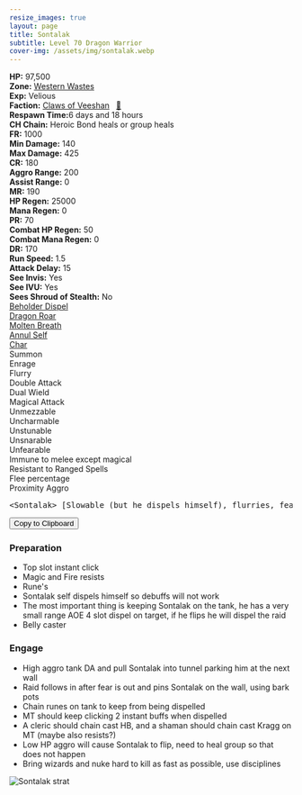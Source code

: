```yaml
---
resize_images: true
layout: page
title: Sontalak
subtitle: Level 70 Dragon Warrior
cover-img: /assets/img/sontalak.webp
---
```


<div class="info-section">
<div class="info-item"><strong>HP:</strong> 97,500</div>
<div class="info-item"><strong>Zone:</strong> <a href="https://www.pqdi.cc/zone/120" target="_blank">Western Wastes</a></div>
<div class="info-item"><strong>Exp:</strong> Velious</div>
<div class="info-item"><strong>Faction:</strong> <a href="https://www.pqdi.cc/faction/430" target="_blank">Claws of Veeshan</a>&nbsp;&nbsp;&nbsp;<a href="https://www.pqdi.cc/npc/120005" target="_blank" title="View NPC on PQDI">🔗</a></div>
</div>

<div class="info-lockout">
<div class="info-lockoutitem"><strong>Respawn Time:</strong>6 days and 18 hours </div>
<div class="info-lockoutitem"><strong>CH Chain:</strong> Heroic Bond heals or group heals</div>
</div>

<div class="stats-grid">
<div class="stats-row">
<div class="stats-cell"><strong>FR:</strong> 1000</div>
<div class="stats-cell"><strong>Min Damage:</strong> 140</div>
<div class="stats-cell"><strong>Max Damage:</strong> 425</div>
</div>
<div class="stats-row">
<div class="stats-cell"><strong>CR:</strong> 180</div>
<div class="stats-cell"><strong>Aggro Range:</strong> 200</div>
<div class="stats-cell"><strong>Assist Range:</strong> 0</div>
</div>
<div class="stats-row">
<div class="stats-cell"><strong>MR:</strong> 190</div>
<div class="stats-cell"><strong>HP Regen:</strong> 25000</div>
<div class="stats-cell"><strong>Mana Regen:</strong> 0</div>
</div>
<div class="stats-row">
<div class="stats-cell"><strong>PR:</strong> 70</div>
<div class="stats-cell"><strong>Combat HP Regen:</strong> 50</div>
<div class="stats-cell"><strong>Combat Mana Regen:</strong> 0</div>
</div>
<div class="stats-row">
<div class="stats-cell"><strong>DR:</strong> 170</div>
<div class="stats-cell"><strong>Run Speed:</strong> 1.5</div>
<div class="stats-cell"><strong>Attack Delay:</strong> 15</div>
</div>
<div class="stats-row">
<div class="stats-cell"><strong>See Invis:</strong> Yes</div>
<div class="stats-cell"><strong>See IVU:</strong> Yes</div>
<div class="stats-cell"><strong>Sees Shroud of Stealth:</strong> No</div>
</div>
</div>

<div class="spell-grid">
<div class="spell-cell"><a href="https://www.pqdi.cc/spell/955" target="_blank">Beholder Dispel</a></div>
<div class="spell-cell"><a href="https://www.pqdi.cc/spell/981" target="_blank">Dragon Roar</a></div>
<div class="spell-cell"><a href="https://www.pqdi.cc/spell/1943" target="_blank">Molten Breath</a></div>
<div class="spell-cell"><a href="https://www.pqdi.cc/spell/2830" target="_blank">Annul Self</a></div>
</div>
<div class="spell-grid">
<div class="spell-cell"><a href="https://www.pqdi.cc/spell/1660" target="_blank">Char</a></div>
</div>

<div class="ability-grid">
<div class="ability-cell">Summon</div>
<div class="ability-cell">Enrage</div>
<div class="ability-cell">Flurry</div>
<div class="ability-cell">Double Attack</div>
<div class="ability-cell">Dual Wield</div>
<div class="ability-cell">Magical Attack</div>
<div class="ability-cell">Unmezzable</div>
<div class="ability-cell">Uncharmable</div>
<div class="ability-cell">Unstunable</div>
<div class="ability-cell">Unsnarable</div>
<div class="ability-cell">Unfearable</div>
<div class="ability-cell">Immune to melee except magical</div>
<div class="ability-cell">Resistant to Ranged Spells</div>
<div class="ability-cell">Flee percentage</div>
<div class="ability-cell">Proximity Aggro</div>
</div>

<div class="copy-text-container"><pre class="copy-text-content" id="copy-box">&lt;Sontalak&gt; [Slowable (but he dispels himself), flurries, fears] - [Heroic Bond heals or group heals] // Lava Breath (PBAOE, 300 rng FR, 0 check, 12s CD): 500 dmg AOE + 1 slot dispel // Char (single target, FR, 0 check, proc): 700 dmg // Dispel (targeted aoe, unresistable, proc): 4 slot dispel // Dragon Roar (PBAOE, 300 rng, MR, -150 check, 36s CD): 18s max duration fear | **Rune is very important to keep the tank from being dispelled. Wort pot fight, do not get low HP agro. Keep junk buff in top slot!**</pre><button class="copy-button" onclick="copyText('copy-box')">Copy to Clipboard</button></div>

### Preparation
 - Top slot instant click
 - Magic and Fire resists
 - Rune's
 - Sontalak self dispels himself so debuffs will not work
 - The most important thing is keeping Sontalak on the tank, he has a very small range AOE 4 slot dispel on target, if he flips he will dispel the raid
 - Belly caster
### Engage
 - High aggro tank DA and pull Sontalak into tunnel parking him at the next wall
 - Raid follows in after fear is out and pins Sontalak on the wall, using bark pots
 - Chain runes on tank to keep from being dispelled
 - MT should keep clicking 2 instant buffs when dispelled
 - A cleric should chain cast HB, and a shaman should chain cast Kragg on MT (maybe also resists?)
 - Low HP aggro will cause Sontalak to flip, need to heal group so that does not happen
 - Bring wizards and nuke hard to kill as fast as possible, use disciplines

![Sontalak strat](https://github.com/user-attachments/assets/8b98ea64-465d-4e9b-be53-def6e00f7468)

